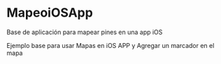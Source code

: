 # MapeoiOSApp
Base de aplicación para mapear pines en una app iOS 

Ejemplo base para usar Mapas en iOS APP y Agregar un marcador en el mapa 
